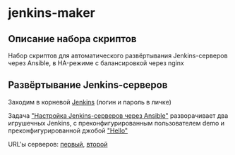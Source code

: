 <h1>jenkins-maker</h1>

<h2>Описание набора скриптов</h2>
Набор скриптов для автоматического развёртывания Jenkins-серверов через Ansible, в HA-режиме с балансировкой через nginx

<h2>Развёртывание Jenkins-серверов</h2>
Заходим в корневой <a href="http://jenkins0.abelyakov.me:8080">Jenkins</a> (логин и пароль в личке)

Задача <a href="http://jenkins0.abelyakov.me:8080/job/SetupJenkinses/">"Настройка Jenkins-серверов через Ansible"</a> разворачивает два игрушечных Jenkins, 
с преконфигурированным пользователем demo и преконфигурированной джобой <a href="http://jenkins1.abelyakov.me:8080/jobs/Hello">"Hello"</a>

URL'ы серверов: <a href="http://jenkins1.abelyakov.me:8080">первый</a>, <a href="http://jenkins2.abelyakov.me:8080">второй</a>
